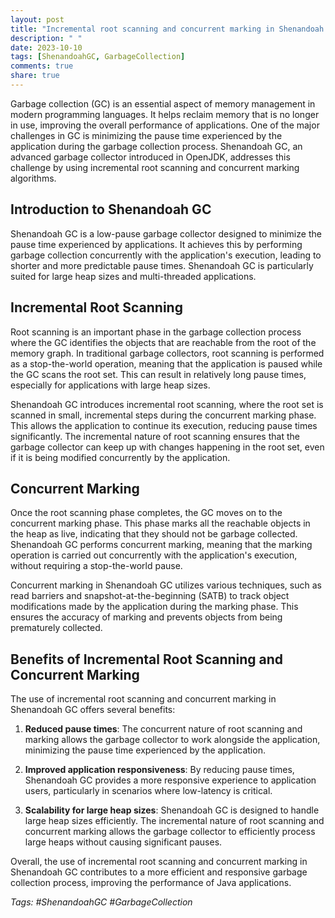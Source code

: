 ```yaml
---
layout: post
title: "Incremental root scanning and concurrent marking in Shenandoah GC"
description: " "
date: 2023-10-10
tags: [ShenandoahGC, GarbageCollection]
comments: true
share: true
---
```


Garbage collection (GC) is an essential aspect of memory management in modern programming languages. It helps reclaim memory that is no longer in use, improving the overall performance of applications. One of the major challenges in GC is minimizing the pause time experienced by the application during the garbage collection process. Shenandoah GC, an advanced garbage collector introduced in OpenJDK, addresses this challenge by using incremental root scanning and concurrent marking algorithms.

## Introduction to Shenandoah GC

Shenandoah GC is a low-pause garbage collector designed to minimize the pause time experienced by applications. It achieves this by performing garbage collection concurrently with the application's execution, leading to shorter and more predictable pause times. Shenandoah GC is particularly suited for large heap sizes and multi-threaded applications.

## Incremental Root Scanning

Root scanning is an important phase in the garbage collection process where the GC identifies the objects that are reachable from the root of the memory graph. In traditional garbage collectors, root scanning is performed as a stop-the-world operation, meaning that the application is paused while the GC scans the root set. This can result in relatively long pause times, especially for applications with large heap sizes.

Shenandoah GC introduces incremental root scanning, where the root set is scanned in small, incremental steps during the concurrent marking phase. This allows the application to continue its execution, reducing pause times significantly. The incremental nature of root scanning ensures that the garbage collector can keep up with changes happening in the root set, even if it is being modified concurrently by the application.

## Concurrent Marking

Once the root scanning phase completes, the GC moves on to the concurrent marking phase. This phase marks all the reachable objects in the heap as live, indicating that they should not be garbage collected. Shenandoah GC performs concurrent marking, meaning that the marking operation is carried out concurrently with the application's execution, without requiring a stop-the-world pause.

Concurrent marking in Shenandoah GC utilizes various techniques, such as read barriers and snapshot-at-the-beginning (SATB) to track object modifications made by the application during the marking phase. This ensures the accuracy of marking and prevents objects from being prematurely collected.

## Benefits of Incremental Root Scanning and Concurrent Marking

The use of incremental root scanning and concurrent marking in Shenandoah GC offers several benefits:

1. **Reduced pause times**: The concurrent nature of root scanning and marking allows the garbage collector to work alongside the application, minimizing the pause time experienced by the application.

2. **Improved application responsiveness**: By reducing pause times, Shenandoah GC provides a more responsive experience to application users, particularly in scenarios where low-latency is critical.

3. **Scalability for large heap sizes**: Shenandoah GC is designed to handle large heap sizes efficiently. The incremental nature of root scanning and concurrent marking allows the garbage collector to efficiently process large heaps without causing significant pauses.

Overall, the use of incremental root scanning and concurrent marking in Shenandoah GC contributes to a more efficient and responsive garbage collection process, improving the performance of Java applications.

*Tags: #ShenandoahGC #GarbageCollection*